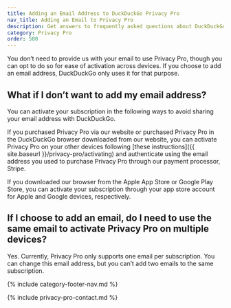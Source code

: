 ```yaml
---
title: Adding an Email Address to DuckDuckGo Privacy Pro
nav_title: Adding an Email to Privacy Pro
description: Get answers to frequently asked questions about DuckDuckGo’s Privacy Pro subscription that includes VPN, Personal Information Removal, and Identity Theft Restoration.
category: Privacy Pro
order: 500
---
```


You don’t need to provide us with your email to use Privacy Pro, though you can opt to do so for ease of activation across devices. If you choose to add an email address, DuckDuckGo only uses it for that purpose.

## What if I don’t want to add my email address?

You can activate your subscription in the following ways to avoid sharing your email address with DuckDuckGo.

If you purchased Privacy Pro via our website or purchased Privacy Pro in the DuckDuckGo browser downloaded from our website, you can activate Privacy Pro on your other devices following [these instructions]({{ site.baseurl }}/privacy-pro/activating) and authenticate using the email address you used to purchase Privacy Pro through our payment processor, Stripe.

If you downloaded our browser from the Apple App Store or Google Play Store, you can activate your subscription through your app store account for Apple and Google devices, respectively.

## If I choose to add an email, do I need to use the same email to activate Privacy Pro on multiple devices?

Yes. Currently, Privacy Pro only supports one email per subscription. You can change this email address, but you can’t add two emails to the same subscription.

{% include category-footer-nav.md %}

{% include privacy-pro-contact.md %}
